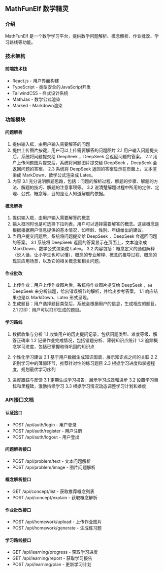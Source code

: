 ## MathFunElf 数学精灵
### 介绍
MathFunElf 是一个数学学习平台，提供数学问题解析、概念解析、作业批改、学习路线等功能。

### 技术架构
#### 前端技术栈
- React.js - 用户界面构建
- TypeScript - 类型安全的JavaScript开发
- TailwindCSS - 样式设计系统
- MathJax - 数学公式渲染
- Marked - Markdown渲染

### 功能模块
#### 问题解析
1. 提供输入框，由用户输入需要解答的问题
2. 提供上传图片按键，用户可以上传需要解答的问题图片
2.1 用户输入问题提交后，系统将问题提交给 DeepSeek ，DeepSeek 会返回问题的答案。
2.2 用户上传问题图片提交后，系统将问题图片提交给 DeepSeek ，DeepSeek 会返回问题的答案。
2.3 系统将 DeepSeek 返回的答案显示在页面上，文本渲染成 MarkDown、数学公式渲染成 Latex。
3. 内容
3.1 充分说明解题思路，包括：问题的解析过程、解题的步骤、解题的方法、解题的技巧、解题的注意事项等。
3.2 说清楚解题过程中所用的定律、定理、公式、概念等，目的是让人知道解题的依据。

#### 概念解析
1. 提供输入框，由用户输入需要解答的概念
2. 输入框同时也是可选择下拉列表，用户可以选择需要解答的概念。这些概念是根据根据用户信息提供的基本情况，如年龄、性别、年级给出的建议。
3. 当用户提交问题后，系统将问题提交给 DeepSeek ，DeepSeek 会返回问题的答案。
3.1 系统将 DeepSeek 返回的答案显示在页面上，文本渲染成 MarkDown、数学公式渲染成 Latex。
3.2 内容包括：概念定义的通俗解释（说人话，让小学生也可以懂）、概念的专业解释、概念的推导过程、概念的现实应用场景，以及它的相关概念和相关问题。

#### 作业批改
1. 上传作业：用户上传作业图片后，系统将作业图片提交给 DeepSeek ，由 DeepSeek 来分析错题，给出错误细节的解析，并给出参考答案。
1.1 响应结果也是以 MarkDown、Latex 形式呈现。
2. 生成题目：用户选择题目类型后，系统会根据用户的信息，生成相应的题目。
2.1 打印：用户可以打印生成的题目。

#### 学习路线
1. 数据收集与分析
   1.1 收集用户的历史提问记录，包括问题类型、难度等级、解答正确率
   1.2 记录作业完成情况，包括错题分析、薄弱知识点统计
   1.3 追踪概念学习进度，包括已掌握和待巩固的知识点

2. 个性化学习建议
   2.1 基于用户数据生成知识图谱，展示知识点之间的关联
   2.2 识别学习中的薄弱环节，推荐针对性的练习题目
   2.3 根据学习进度和掌握程度，规划最优学习序列

3. 进度跟踪与反馈
   3.1 定期生成学习报告，展示学习成效和进步
   3.2 设置学习目标和里程碑，激励持续学习
   3.3 根据学习情况动态调整学习计划和难度

### API接口文档
#### 认证接口
- POST /api/auth/login - 用户登录
- POST /api/auth/register - 用户注册
- POST /api/auth/logout - 用户登出

#### 问题解析接口
- POST /api/problem/text - 文本问题解析
- POST /api/problem/image - 图片问题解析

#### 概念解析接口
- GET /api/concept/list - 获取推荐概念列表
- POST /api/concept/explain - 获取概念解析

#### 作业批改接口
- POST /api/homework/upload - 上传作业图片
- POST /api/homework/generate - 生成练习题

#### 学习路线接口
- GET /api/learning/progress - 获取学习进度
- GET /api/learning/report - 获取学习报告
- POST /api/learning/plan - 更新学习计划